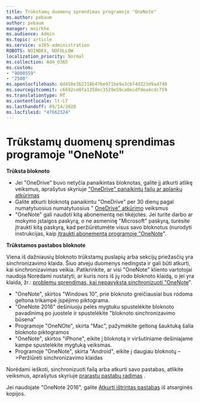```yaml
---
title: Trūkstamų duomenų sprendimas programoje "OneNote"
ms.author: pebaum
author: pebaum
manager: mnirkhe
ms.audience: Admin
ms.topic: article
ms.service: o365-administration
ROBOTS: NOINDEX, NOFOLLOW
localization_priority: Normal
ms.collection: Adm_O365
ms.custom:
- "9000559"
- "2500"
ms.openlocfilehash: 6d458e3b2318b47be971be9a3c6f4d323d9ad740
ms.sourcegitcommit: c6692ce0fa1358ec3529e59ca0ecdfdea4cdc759
ms.translationtype: MT
ms.contentlocale: lt-LT
ms.lasthandoff: 09/14/2020
ms.locfileid: "47662324"
---
```

# <a name="resolving-missing-data-in-onenote"></a>Trūkstamų duomenų sprendimas programoje "OneNote"

**Trūksta bloknoto**

- Jei "OneDrive" buvo netyčia panaikintas bloknotas, galite jį atkurti atlikę veiksmus, aprašytus skyriuje ["OneDrive" panaikintų failų ar aplankų atkūrimas](https://support.office.com/article/949ada80-0026-4db3-a953-c99083e6a84f)
- Galite atkurti bloknotą panaikintu "OneDrive" per 30 dienų pagal numatytuosius numatytuosius " [OneDrive" atkūrimo](https://docs.microsoft.com/onedrive/restore-deleted-onedrive) veiksmus
- "OneNote" gali naudoti kitą abonementą nei tikėjotės. Jei turite darbo ar mokymo įstaigos paskyrą, o ne asmeninę "Microsoft" paskyrą, turėsite įtraukti kitą paskyrą, kad peržiūrėtumėte visus savo bloknotus (nurodyti instrukcijas, kaip [įtraukti abonementą programoje "OneNote](https://support.office.com/article/5afff855-54ee-47e4-a773-db048d4ac299)".

**Trūkstamos pastabos bloknote**

Viena iš dažniausių bloknoto trūkstamų puslapių arba sekcijų priežasčių yra sinchronizavimo klaida. Šiuo atveju duomenys nedingsta ir gali būti atkurti, kai sinchronizavimas veikia. Patikrinkite, ar visi "OneNote" kliento vartotojai naudoja Norėdami nustatyti, ar kuris nors iš jų rodo bloknoto klaidą, o jei yra klaida, žr.: [problemų sprendimas, kai nepavyksta sinchronizuoti "OneNote](https://support.office.com/article/299495ef-66d1-448f-90c1-b785a6968d45)".

- "OneNote", skirtos "Windows 10", prie bloknoto greičiausiai bus rodoma geltona trikampė įspėjimo piktograma.
- "OneNote 2016" dešiniuoju pelės mygtuku spustelėkite bloknoto pavadinimą po juostele ir spustelėkite "bloknoto sinchronizavimo būsena"
- Programoje "OneNOte", skirta "Mac", pažymėkite geltoną šauktuką šalia bloknoto piktogramos
- "OneNote", skirtos "iPhone", eikite į bloknotą ir viršutiniame dešiniajame kampe spustelėkite mygtuką veiksmas.
- Programoje "OneNote", skirta "Android", eikite į daugiau bloknotų – >Peržiūrėti sinchronizavimo klaidas

Norėdami ieškoti, sinchronizuoti failą arba atkurti savo pastabas, atlikite veiksmus, aprašytus skyriuje [prarastų pastabų radimas](https://support.office.com/article/32cb2bd7-afe7-44d2-a711-398a88421287) .

Jei naudojate "OneNote 2016", galite [Atkurti ištrintas pastabas](https://support.office.com/article/32ed1036-74fd-4c21-bc28-033a486e6b14) iš atsarginės kopijos.